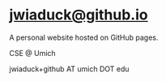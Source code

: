# jwiaduck@github.io

A personal website hosted on GitHub pages.

CSE @ Umich

jwiaduck+github AT umich DOT edu
